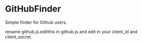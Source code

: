 # GitHubFinder

Simple finder for Github users.

rename github.js.editthis in github.js and edit in your client_id and client_secret.
